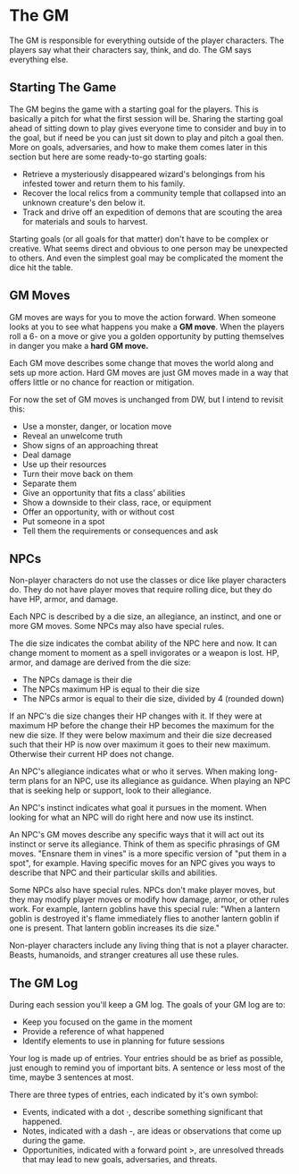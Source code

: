 # The GM

The GM is responsible for everything outside of the player characters. The
players say what their characters say, think, and do. The GM says everything
else.

## Starting The Game

The GM begins the game with a starting goal for the players. This is basically
a pitch for what the first session will be. Sharing the starting goal ahead of
sitting down to play gives everyone time to consider and buy in to the goal,
but if need be you can just sit down to play and pitch a goal then. More on
goals, adversaries, and how to make them comes later in this section but here
are some ready-to-go starting goals:

* Retrieve a mysteriously disappeared wizard's belongings from his infested
  tower and return them to his family.
* Recover the local relics from a community temple that collapsed into an
  unknown creature's den below it.
* Track and drive off an expedition of demons that are scouting the area for
  materials and souls to harvest.

Starting goals (or all goals for that matter) don't have to be complex or
creative. What seems direct and obvious to one person may be unexpected to
others. And even the simplest goal may be complicated the moment the dice hit
the table.

## GM Moves

GM moves are ways for you to move the action forward. When someone looks at you
to see what happens you make a **GM move**. When the players roll a 6- on a
move or give you a golden opportunity by putting themselves in danger you make
a **hard GM move.**

Each GM move describes some change that moves the world along and sets up more
action. Hard GM moves are just GM moves made in a way that offers little or no
chance for reaction or mitigation.

For now the set of GM moves is unchanged from DW, but I intend to revisit this:

* Use a monster, danger, or location move
* Reveal an unwelcome truth
* Show signs of an approaching threat
* Deal damage
* Use up their resources
* Turn their move back on them
* Separate them
* Give an opportunity that fits a class’ abilities
* Show a downside to their class, race, or equipment
* Offer an opportunity, with or without cost
* Put someone in a spot
* Tell them the requirements or consequences and ask

## NPCs

Non-player characters do not use the classes or dice like player characters do.
They do not have player moves that require rolling dice, but they do have HP,
armor, and damage.

Each NPC is described by a die size, an allegiance, an instinct, and one or
more GM moves. Some NPCs may also have special rules.

The die size indicates the combat ability of the NPC here and now. It can
change moment to moment as a spell invigorates or a weapon is lost. HP, armor,
and damage are derived from the die size:

* The NPCs damage is their die
* The NPCs maximum HP is equal to their die size
* The NPCs armor is equal to their die size, divided by 4
  (rounded down)

If an NPC's die size changes their HP changes with it. If they were at maximum
HP before the change their HP becomes the maximum for the new die size. If they
were below maximum and their die size decreased such that their HP is now over
maximum it goes to their new maximum. Otherwise their current HP does not
change.

An NPC's allegiance indicates what or who it serves. When making long-term
plans for an NPC, use its allegiance as guidance. When playing an NPC that is
seeking help or support, look to their allegiance.

An NPC's instinct indicates what goal it pursues in the moment. When looking
for what an NPC will do right here and now use its instinct.

An NPC's GM moves describe any specific ways that it will act out its instinct
or serve its allegiance. Think of them as specific phrasings of GM moves.
"Ensnare them in vines" is a more specific version of "put them in a spot", for
example. Having specific moves for an NPC gives you ways to describe that NPC
and their particular skills and abilities.

Some NPCs also have special rules. NPCs don't make player moves, but they may
modify player moves or modify how damage, armor, or other rules work. For
example, lantern goblins have this special rule: "When a lantern goblin is
destroyed it's flame immediately flies to another lantern goblin if one is
present. That lantern goblin increases its die size."

Non-player characters include any living thing that is not a player character.
Beasts, humanoids, and stranger creatures all use these rules.

## The GM Log

During each session you'll keep a GM log. The goals of your GM log are to:

* Keep you focused on the game in the moment
* Provide a reference of what happened
* Identify elements to use in planning for future sessions

Your log is made up of entries. Your entries should be as brief as possible,
just enough to remind you of important bits. A sentence or less most of the
time, maybe 3 sentences at most.

There are three types of entries, each indicated by it's own symbol:

* Events, indicated with a dot ·, describe something significant that happened.
* Notes, indicated with a dash -, are ideas or observations that come up during
  the game.
* Opportunities, indicated with a forward point >, are unresolved threads that
  may lead to new goals, adversaries, and threats.
